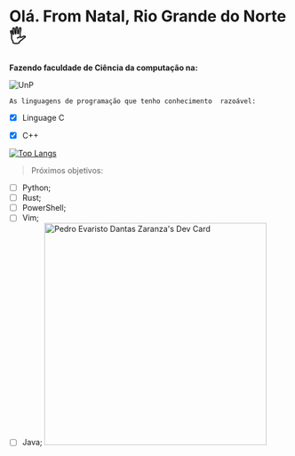 # Olá. From Natal, Rio Grande do Norte 🖐️

**Fazendo faculdade de Ciência da computação na:**
 
![UnP](https://loja.unponline.com.br/media/logo/stores/19/UNP.png)


``
 As linguagens de programação que tenho conhecimento 
 razoável: 
 ``
- [x] Linguage C 
- [x] C++



[![Top Langs](https://github-readme-stats.vercel.app/api/top-langs/?username=pedroevaristo&layout=compact)](https://github.com/anuraghazra/github-readme-stats)

> Próximos objetivos:			
- [ ] Python;
- [ ] Rust;
- [ ] PowerShell;
- [ ] Vim;
- [ ] Java;
<a href="https://app.daily.dev/Barao"><img src="https://api.daily.dev/devcards/2d5b7d651e334ebaaf42908fec442901.png?r=csq" width="400" alt="Pedro Evaristo Dantas Zaranza's Dev Card"/></a>
